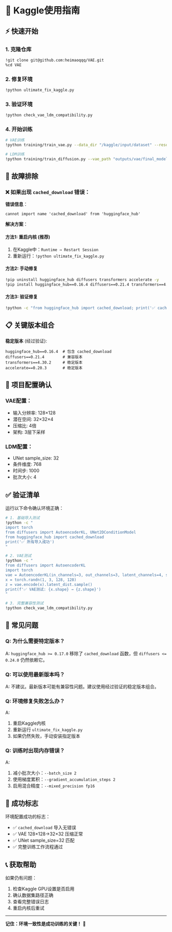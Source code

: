 # 🚀 Kaggle使用指南

## ⚡ 快速开始

### 1. 克隆仓库
```bash
!git clone git@github.com:heimaoqqq/VAE.git
%cd VAE
```

### 2. 修复环境
```bash
!python ultimate_fix_kaggle.py
```

### 3. 验证环境
```bash
!python check_vae_ldm_compatibility.py
```

### 4. 开始训练
```bash
# VAE训练
!python training/train_vae.py --data_dir "/kaggle/input/dataset" --resolution 128

# LDM训练  
!python training/train_diffusion.py --vae_path "outputs/vae/final_model" --resolution 128
```

## 🔧 故障排除

### ❌ 如果出现 `cached_download` 错误：

**错误信息**：
```
cannot import name 'cached_download' from 'huggingface_hub'
```

**解决方案**：

#### 方法1: 重启内核 (推荐)
1. 在Kaggle中：`Runtime → Restart Session`
2. 重新运行：`!python ultimate_fix_kaggle.py`

#### 方法2: 手动修复
```bash
!pip uninstall huggingface_hub diffusers transformers accelerate -y
!pip install huggingface_hub==0.16.4 diffusers==0.21.4 transformers==4.30.2 accelerate==0.20.3
```

#### 方法3: 验证修复
```bash
!python -c "from huggingface_hub import cached_download; print('✅ cached_download 可用')"
```

## 📋 关键版本组合

**稳定版本** (经过验证):
```
huggingface_hub==0.16.4  # 包含 cached_download
diffusers==0.21.4        # 兼容版本
transformers==4.30.2     # 稳定版本
accelerate==0.20.3       # 稳定版本
```

## 🎯 项目配置确认

### VAE配置：
- 输入分辨率: 128×128
- 潜在空间: 32×32×4
- 压缩比: 4倍
- 架构: 3层下采样

### LDM配置：
- UNet sample_size: 32
- 条件维度: 768
- 时间步: 1000
- 批次大小: 4

## ✅ 验证清单

运行以下命令确认环境正确：

```bash
# 1. 基础导入测试
!python -c "
import torch
from diffusers import AutoencoderKL, UNet2DConditionModel
from huggingface_hub import cached_download
print('✅ 所有导入成功')
"

# 2. VAE测试
!python -c "
from diffusers import AutoencoderKL
import torch
vae = AutoencoderKL(in_channels=3, out_channels=3, latent_channels=4, sample_size=128)
x = torch.randn(1, 3, 128, 128)
z = vae.encode(x).latent_dist.sample()
print(f'✅ VAE测试: {x.shape} → {z.shape}')
"

# 3. 完整兼容性测试
!python check_vae_ldm_compatibility.py
```

## 🚨 常见问题

### Q: 为什么需要特定版本？
A: `huggingface_hub >= 0.17.0` 移除了 `cached_download` 函数，但 `diffusers <= 0.24.0` 仍然依赖它。

### Q: 可以使用最新版本吗？
A: 不建议。最新版本可能有兼容性问题。建议使用经过验证的稳定版本组合。

### Q: 环境修复失败怎么办？
A: 
1. 重启Kaggle内核
2. 重新运行 `ultimate_fix_kaggle.py`
3. 如果仍然失败，手动安装指定版本

### Q: 训练时出现内存错误？
A: 
1. 减小批次大小：`--batch_size 2`
2. 使用梯度累积：`--gradient_accumulation_steps 2`
3. 启用混合精度：`--mixed_precision fp16`

## 🎉 成功标志

环境配置成功的标志：
- ✅ `cached_download` 导入无错误
- ✅ VAE 128×128→32×32 压缩正常
- ✅ UNet sample_size=32 匹配
- ✅ 完整训练工作流程通过

## 📞 获取帮助

如果仍有问题：
1. 检查Kaggle GPU设置是否启用
2. 确认数据集路径正确
3. 查看完整错误日志
4. 重启内核后重试

---

**记住：环境一致性是成功训练的关键！** 🎯
